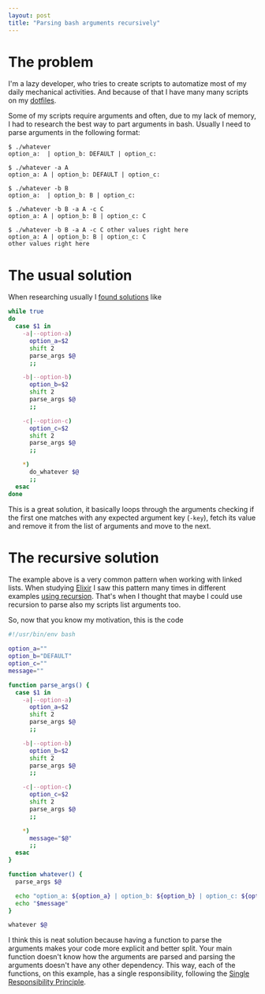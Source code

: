 ```yaml
---
layout: post
title: "Parsing bash arguments recursively"
---
```


# The problem

I'm a lazy developer, who tries to create scripts to automatize most of my daily
mechanical activities. And because of that I have many many scripts on my
[dotfiles](https://github.com/kassio/dotfiles).

Some of my scripts require arguments and often, due to my lack of memory, I had
to research the best way to part arguments in bash. Usually I need to parse
arguments in the following format:

```console
$ ./whatever
option_a:  | option_b: DEFAULT | option_c:

$ ./whatever -a A
option_a: A | option_b: DEFAULT | option_c:

$ ./whatever -b B
option_a:  | option_b: B | option_c:

$ ./whatever -b B -a A -c C
option_a: A | option_b: B | option_c: C

$ ./whatever -b B -a A -c C other values right here
option_a: A | option_b: B | option_c: C
other values right here
```

# The usual solution

When researching usually I [found
solutions](https://medium.com/@Drew_Stokes/bash-argument-parsing-54f3b81a6a8f)
like

```bash
while true
do
  case $1 in
    -a|--option-a)
      option_a=$2
      shift 2
      parse_args $@
      ;;

    -b|--option-b)
      option_b=$2
      shift 2
      parse_args $@
      ;;

    -c|--option-c)
      option_c=$2
      shift 2
      parse_args $@
      ;;

    *)
      do_whatever $@
      ;;
  esac
done
```

This is a great solution, it basically loops through the arguments checking if
the first one matches with any expected argument key (`-key`), fetch its value
and remove it from the list of arguments and move to the next.

# The recursive solution

The example above is a very common pattern when working with linked lists. When
studying [Elixir](https://elixir-lang.org) I saw this pattern many times in
different examples [using
recursion](https://elixir-lang.org/getting-started/recursion.html#reduce-and-map-algorithms).
That's when I thought that maybe I could use recursion to parse also my scripts
list arguments too.

So, now that you know my motivation, this is the code

```bash
#!/usr/bin/env bash

option_a=""
option_b="DEFAULT"
option_c=""
message=""

function parse_args() {
  case $1 in
    -a|--option-a)
      option_a=$2
      shift 2
      parse_args $@
      ;;

    -b|--option-b)
      option_b=$2
      shift 2
      parse_args $@
      ;;

    -c|--option-c)
      option_c=$2
      shift 2
      parse_args $@
      ;;

    *)
      message="$@"
      ;;
  esac
}

function whatever() {
  parse_args $@

  echo "option_a: ${option_a} | option_b: ${option_b} | option_c: ${option_c}"
  echo "$message"
}

whatever $@
```

I think this is neat solution because having a function to parse the arguments
makes your code more explicit and better split. Your main function doesn't know
how the arguments are parsed and parsing the arguments doesn't have any other
dependency. This way, each of the functions, on this example, has a single
responsibility, following the [Single Responsibility
Principle](https://en.wikipedia.org/wiki/Single_responsibility_principle).
